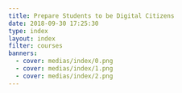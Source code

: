 ```yaml
---
title: Prepare Students to be Digital Citizens
date: 2018-09-30 17:25:30
type: index
layout: index
filter: courses
banners:
  - cover: medias/index/0.png
  - cover: medias/index/1.png
  - cover: medias/index/2.png
---
```


